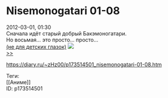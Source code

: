 Nisemonogatari 01-08
=====================

   
 2012-03-01, 01:30   
  Сначала идёт старый добрый Бакэмоногатари.   
 Но восьмая... это просто... просто...   
  [(не для детских глазок)](https://zHz00.diary.ru/p173514501.htm?index=1#linkmore173514501m1)     ![](http://i015.radikal.ru/1202/b7/03d392ce3783.png)      
  [>>](Nisemonogatari%2009-11%20END)    
    
 <https://diary.ru/~zHz00/p173514501_nisemonogatari-01-08.htm>   
   
 Теги:   
 [[Аниме]]   
 ID: p173514501